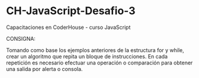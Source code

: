 # CH-JavaScript-Desafio-3
Capacitaciones en CoderHouse - curso JavaScript

CONSIGNA:

Tomando como base los ejemplos anteriores de la estructura for y while, crear un algoritmo que repita un bloque de instrucciones. En cada repetición es necesario efectuar una operación o comparación para obtener una salida por alerta o consola.
